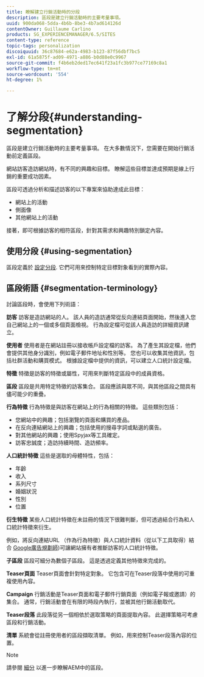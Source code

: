 ```yaml
---
title: 瞭解建立行銷活動時的分段
description: 區段是建立行銷活動時的主要考量事項。
uuid: 900da068-5dda-4b6b-8be3-4b7ad614126d
contentOwner: Guillaume Carlino
products: SG_EXPERIENCEMANAGER/6.5/SITES
content-type: reference
topic-tags: personalization
discoiquuid: 36c87684-e62a-4983-b123-87f56dbf7bc5
exl-id: 61a5875f-ad09-4971-a886-b0d88e0c9967
source-git-commit: f4b6eb2ded17ec641f23a1fc3b977ce77169c8a1
workflow-type: tm+mt
source-wordcount: '554'
ht-degree: 1%

---
```


# 了解分段{#understanding-segmentation}

區段是建立行銷活動時的主要考量事項。 在大多數情況下，您需要在開始行銷活動前定義區段。

網站訪客造訪網站時，有不同的興趣和目標。 瞭解這些目標並達成預期是線上行銷的重要成功因素。

區段可透過分析和描述訪客的以下專案來協助達成此目標：

* 網站上的活動
* 側面像
* 其他網站上的活動

接著，即可根據訪客的相符區段，針對其需求和興趣特別鎖定內容。

## 使用分段 {#using-segmentation}

區段定義於 [設定分段](/help/sites-administering/campaign-segmentation.md). 它們可用來控制特定目標對象看到的實際內容。

## 區段術語 {#segmentation-terminology}

討論區段時，會使用下列術語：

**訪客** 訪客是造訪網站的人。 該人員的造訪通常從反向連結頁面開始，然後進入您自己網站上的一個或多個頁面檢視。 行為設定檔可從該人員造訪的詳細資訊建立。

**使用者** 使用者是在網站註冊以接收帳戶設定檔的訪客。 為了產生其設定檔，他們會提供其他身分識別，例如電子郵件地址和性別等。 您也可以收集其他資訊，包括社群活動和購買模式。 根據設定檔中提供的資訊，可以建立人口統計設定檔。

**特徵** 特徵是訪客的特徵或屬性，可用來判斷特定區段中的成員資格。

**區段** 區段是共用特定特徵的訪客集合。 區段應該與眾不同，與其他區段之間具有儘可能少的重疊。

**行為特徵** 行為特徵是與訪客在網站上的行為相關的特徵。 這些類別包括：

* 您網站中的興趣；包括瀏覽的頁面和購買的產品。
* 在反向連結網站上的興趣；包括使用的搜尋字詞或點選的廣告。
* 對其他網站的興趣；使用Spyjax等工具確定。
* 訪客忠誠度；造訪持續時間、造訪頻率。

**人口統計特徵** 這些是選取的母體特性，包括：

* 年齡
* 收入
* 系列尺寸
* 婚姻狀況
* 性別
* 位置

**衍生特徵** 某些人口統計特徵在未註冊的情況下很難判斷，但可透過結合行為和人口統計特徵來衍生。

例如，將反向連結URL （作為行為特徵）與人口統計資料（從以下工具取得）結合 [Google廣告規劃師](https://www.google.com/adplanner/))可讓網站擁有者推斷訪客的人口統計特徵。

**子區段** 區段可細分為數個子區段。 這是透過定義其他特徵來完成的。

**Teaser頁面** Teaser頁面會針對特定對象。 它包含可在Teaser段落中使用的可重複使用內容。

**Campaign** 行銷活動是Teaser頁面和電子郵件行銷頁面（例如電子報或邀請）的集合。 通常，行銷活動會在有限的時段內執行，並被其他行銷活動取代。

**Teaser段落** 此段落從另一個相依於選取策略的頁面提取內容。 此選擇策略可考慮區段和行銷活動。

**清單** 系統會從註冊使用者的區段擷取清單。 例如，用來控制Teaser段落內容的位置。

>[!NOTE]
>
>請參閱 [細分](/help/sites-administering/campaign-segmentation.md) 以進一步瞭解AEM中的區段。
